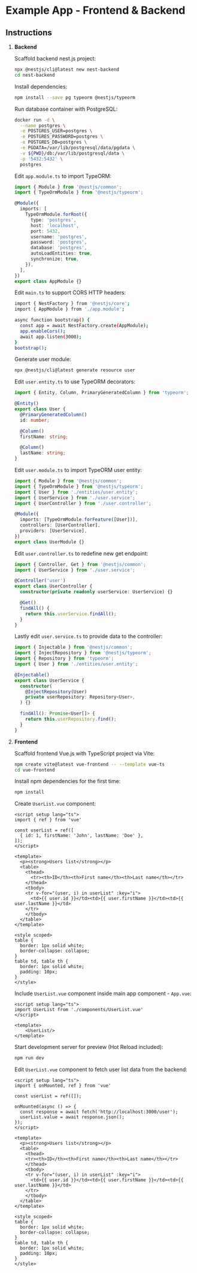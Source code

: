 # Example App - Frontend & Backend

## Instructions

1. **Backend**

    Scaffold backend nest.js project:
    ```bash
    npx @nestjs/cli@latest new nest-backend
    cd nest-backend
    ```
    
    Install dependencies:
    ```bash
    npm install --save pg typeorm @nestjs/typeorm
    ```
    
    Run database container with PostgreSQL:
    ```bash
    docker run -d \
      --name postgres \
      -e POSTGRES_USER=postgres \
      -e POSTGRES_PASSWORD=postgres \
      -e POSTGRES_DB=postgres \
      -e PGDATA=/var/lib/postgresql/data/pgdata \
      -v ${PWD}/db:/var/lib/postgresql/data \
      -p '5432:5432' \
      postgres
    ```
    
    Edit `app.module.ts` to import TypeORM:
    ```ts
    import { Module } from '@nestjs/common';
    import { TypeOrmModule } from '@nestjs/typeorm';
    
    @Module({
      imports: [
        TypeOrmModule.forRoot({
          type: 'postgres',
          host: 'localhost',
          port: 5432,
          username: 'postgres',
          password: 'postgres',
          database: 'postgres',
          autoLoadEntities: true,
          synchronize: true,
        }),
      ],
    })
    export class AppModule {}
    ```
    
    Edit `main.ts` to support CORS HTTP headers:
    ```bash
    import { NestFactory } from '@nestjs/core';
    import { AppModule } from './app.module';
    
    async function bootstrap() {
      const app = await NestFactory.create(AppModule);
      app.enableCors();
      await app.listen(3000);
    }
    bootstrap();
    ```
    
    Generate user module:
    ```bash
    npx @nestjs/cli@latest generate resource user
    ```
    
    Edit `user.entity.ts` to use TypeORM decorators:
    ```ts
    import { Entity, Column, PrimaryGeneratedColumn } from 'typeorm';
    
    @Entity()
    export class User {
      @PrimaryGeneratedColumn()
      id: number;
    
      @Column()
      firstName: string;
    
      @Column()
      lastName: string;
    }
    ```
    
    Edit `user.module.ts` to import TypeORM user entity:
    ```ts
    import { Module } from '@nestjs/common';
    import { TypeOrmModule } from '@nestjs/typeorm';
    import { User } from './entities/user.entity';
    import { UserService } from './user.service';
    import { UserController } from './user.controller';
    
    @Module({
      imports: [TypeOrmModule.forFeature([User])],
      controllers: [UserController],
      providers: [UserService],
    })
    export class UserModule {}
    ```
    
    Edit `user.controller.ts` to redefine new get endpoint:
    ```ts
    import { Controller, Get } from '@nestjs/common';
    import { UserService } from './user.service';
    
    @Controller('user')
    export class UserController {
      constructor(private readonly userService: UserService) {}
    
      @Get()
      findAll() {
        return this.userService.findAll();
      }
    }
    ```
    
    Lastly edit `user.service.ts` to provide data to the controller:
    ```ts
    import { Injectable } from '@nestjs/common';
    import { InjectRepository } from '@nestjs/typeorm';
    import { Repository } from 'typeorm';
    import { User } from './entities/user.entity';
    
    @Injectable()
    export class UserService {
      constructor(
        @InjectRepository(User)
        private userRepository: Repository<User>,
      ) {}
    
      findAll(): Promise<User[]> {
        return this.userRepository.find();
      }
    }
    ```
   
2. **Frontend**

   Scaffold frontend Vue.js with TypeScript project via Vite:
   ```bash
   npm create vite@latest vue-frontend -- --template vue-ts
   cd vue-frontend
   ```
   
   Install npm dependencies for the first time:
   ```bash
   npm install
   ```
   
   Create `UserList.vue` component:
   ```vue
   <script setup lang="ts">
   import { ref } from 'vue'
   
   const userList = ref([
     { id: 1, firstName: 'John', lastName: 'Doe' },
   ]);
   </script>
   
   <template>
     <p><strong>Users list</strong></p>
     <table>
       <thead>
         <tr><th>ID</th><th>First name</th><th>Last name</th></tr>
       </thead>
       <tbody>
       <tr v-for="(user, i) in userList" :key="i">
         <td>{{ user.id }}</td><td>{{ user.firstName }}</td><td>{{ user.lastName }}</td>
       </tr>
       </tbody>
     </table>
   </template>
   
   <style scoped>
   table {
     border: 1px solid white;
     border-collapse: collapse;
   }
   table td, table th {
     border: 1px solid white;
     padding: 10px;
   }
   </style>
   ```
   
   Include `UserList.vue` component inside main app component - `App.vue`:
   ```vue
   <script setup lang="ts">
   import UserList from './components/UserList.vue'
   </script>
   
   <template>
       <UserList/>
   </template>
   ```
   
   Start development server for preview (Hot Reload included):
   ```bash
   npm run dev
   ```
   
   Edit `UserList.vue` component to fetch user list data from the backend:
   ```vue
   <script setup lang="ts">
   import { onMounted, ref } from 'vue'
   
   const userList = ref([]);
   
   onMounted(async () => {
     const response = await fetch('http://localhost:3000/user');
     userList.value = await response.json();
   });
   </script>
   
   <template>
     <p><strong>Users list</strong></p>
     <table>
       <thead>
       <tr><th>ID</th><th>First name</th><th>Last name</th></tr>
       </thead>
       <tbody>
       <tr v-for="(user, i) in userList" :key="i">
         <td>{{ user.id }}</td><td>{{ user.firstName }}</td><td>{{ user.lastName }}</td>
       </tr>
       </tbody>
     </table>
   </template>
   
   <style scoped>
   table {
     border: 1px solid white;
     border-collapse: collapse;
   }
   table td, table th {
     border: 1px solid white;
     padding: 10px;
   }
   </style>
   ```
